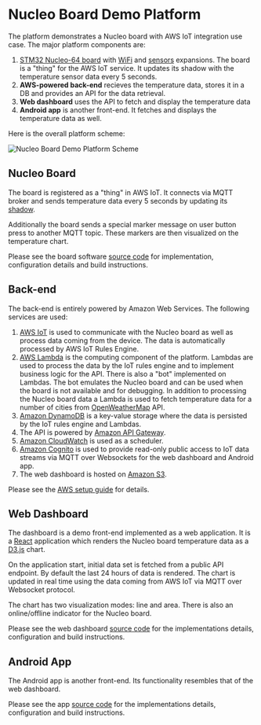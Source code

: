 # Nucleo Board Demo Platform

The platform demonstrates a Nucleo board with AWS IoT integration use case. The major platform components are:

1. [STM32 Nucleo-64 board](http://www2.st.com/content/st_com/en/products/evaluation-tools/product-evaluation-tools/mcu-eval-tools/stm32-mcu-eval-tools/stm32-mcu-nucleo.html?querycriteria=productId=LN1847) with [WiFi](http://www2.st.com/content/st_com/en/products/ecosystems/stm32-open-development-environment/stm32-nucleo-expansion-boards/stm32-ode-connect-hw/x-nucleo-idw01m1.html) and [sensors](http://www2.st.com/content/st_com/en/products/ecosystems/stm32-open-development-environment/stm32-nucleo-expansion-boards/stm32-ode-sense-hw/x-nucleo-iks01a1.html) expansions. The board is a "thing" for the AWS IoT service. It updates its shadow with the temperature sensor data every 5 seconds. 
1. **AWS-powered back-end** recieves the temperature data, stores it in a DB and provides an API for the data retrieval.
1. **Web dashboard** uses the API to fetch and display the temperature data
1. **Android app** is another front-end. It fetches and displays the temperature data as well.

Here is the overall platform scheme:

![Nucleo Board Demo Platform Scheme](doc/scheme.png)

## Nucleo Board

The board is registered as a "thing" in AWS IoT. It connects via MQTT broker and sends temperature data every 5 seconds by updating its [shadow](http://docs.aws.amazon.com/iot/latest/developerguide/iot-thing-shadows.html).

Additionally the board sends a special marker message on user button press to another MQTT topic. These markers are then visualized on the temperature chart.

Please see the board software [source code](nucleo/) for implementation, configuration details and build instructions.

## Back-end

The back-end is entirely powered by Amazon Web Services. The following services are used:

1. [AWS IoT](https://aws.amazon.com/iot/) is used to communicate with the Nucleo board as well as process data coming from the device. The data is automatically processed by AWS IoT Rules Engine.
1. [AWS Lambda](https://aws.amazon.com/lambda/) is the computing component of the platform. Lambdas are used to process the data by the IoT rules engine and to implement business logic for the API. There is also a "bot" implemented on Lambdas. The bot emulates the Nucleo board and can be used when the board is not available and for debugging. In addition to processing the Nucleo board data a Lambda is used to fetch temperature data for a number of cities from [OpenWeatherMap](http://openweathermap.org/) API.
1. [Amazon DynamoDB](https://aws.amazon.com/dynamodb/) is a key-value storage where the data is persisted by the IoT rules engine and Lambdas.
1. The API is powered by [Amazon API Gateway](https://aws.amazon.com/api-gateway/).
1. [Amazon CloudWatch](http://aws.amazon.com/cloudwatch/) is used as a scheduler.
1. [Amazon Cognito](http://aws.amazon.com/cognito/) is used to provide read-only public access to IoT data streams via MQTT over Websockets for the web dashboard and Android app.
1. The web dashboard is hosted on [Amazon S3](http://aws.amazon.com/s3/).

Please see the [AWS setup guide](aws/README.md) for details.

## Web Dashboard

The dashboard is a demo front-end implemented as a web application. It is a [React](https://facebook.github.io/react/) application which renders the Nucleo board temperature data as a [D3.js](https://d3js.org/) chart.

On the application start, initial data set is fetched from a public API endpoint. By default the last 24 hours of data is rendered. The chart is updated in real time using the data coming from AWS IoT via MQTT over Websocket protocol.

The chart has two visualization modes: line and area. There is also an online/offline indicator for the Nucleo board.

Please see the web dashboard [source code](dashboard/) for the implementations details, configuration and build instructions.

## Android App

The Android app is another front-end. Its functionality resembles that of the web dashboard.

Please see the app [source code](android/) for the implementations details, configuration and build instructions.
